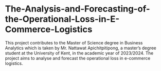 # The-Analysis-and-Forecasting-of-the-Operational-Loss-in-E-Commerce-Logistics
This project contributes to the Master of Science degree in Business Analytics which is taken by Mr. Nattawat Apichitpitipong, a master’s degree student at the University of Kent, in the academic year of 2023/2024. The project aims to analyse and forecast the operational loss in e-commerce logistics.
